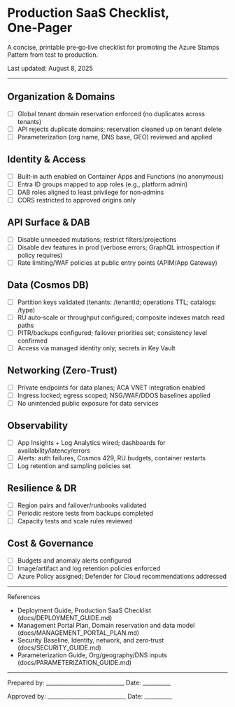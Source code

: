 # Production SaaS Checklist, One‑Pager

A concise, printable pre‑go‑live checklist for promoting the Azure Stamps Pattern from test to production.

Last updated: August 8, 2025

---

## Organization & Domains
- [ ] Global tenant domain reservation enforced (no duplicates across tenants)
- [ ] API rejects duplicate domains; reservation cleaned up on tenant delete
- [ ] Parameterization (org name, DNS base, GEO) reviewed and applied

## Identity & Access
- [ ] Built‑in auth enabled on Container Apps and Functions (no anonymous)
- [ ] Entra ID groups mapped to app roles (e.g., platform.admin)
- [ ] DAB roles aligned to least privilege for non‑admins
- [ ] CORS restricted to approved origins only

## API Surface & DAB
- [ ] Disable unneeded mutations; restrict filters/projections
- [ ] Disable dev features in prod (verbose errors; GraphQL introspection if policy requires)
- [ ] Rate limiting/WAF policies at public entry points (APIM/App Gateway)

## Data (Cosmos DB)
- [ ] Partition keys validated (tenants: /tenantId; operations TTL; catalogs: /type)
- [ ] RU auto‑scale or throughput configured; composite indexes match read paths
- [ ] PITR/backups configured; failover priorities set; consistency level confirmed
- [ ] Access via managed identity only; secrets in Key Vault

## Networking (Zero‑Trust)
- [ ] Private endpoints for data planes; ACA VNET integration enabled
- [ ] Ingress locked; egress scoped; NSG/WAF/DDOS baselines applied
- [ ] No unintended public exposure for data services

## Observability
- [ ] App Insights + Log Analytics wired; dashboards for availability/latency/errors
- [ ] Alerts: auth failures, Cosmos 429, RU budgets, container restarts
- [ ] Log retention and sampling policies set

## Resilience & DR
- [ ] Region pairs and failover/runbooks validated
- [ ] Periodic restore tests from backups completed
- [ ] Capacity tests and scale rules reviewed

## Cost & Governance
- [ ] Budgets and anomaly alerts configured
- [ ] Image/artifact and log retention policies enforced
- [ ] Azure Policy assigned; Defender for Cloud recommendations addressed

---

References
- Deployment Guide, Production SaaS Checklist (docs/DEPLOYMENT_GUIDE.md)
- Management Portal Plan, Domain reservation and data model (docs/MANAGEMENT_PORTAL_PLAN.md)
- Security Baseline, Identity, network, and zero‑trust (docs/SECURITY_GUIDE.md)
- Parameterization Guide, Org/geography/DNS inputs (docs/PARAMETERIZATION_GUIDE.md)

---

Prepared by: ____________________________   Date: __________

Approved by: ____________________________   Date: __________



